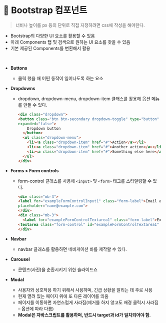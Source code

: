 # 🍔 Bootstrap 컴포넌트

> 너비나 높이를 px 등의 단위로 직접 지정하려면 css에 작성을 해야한다.

- Bootstrap의 다양한 UI 요소를 활용할 수 있음
- 아래 Components 탭 및 검색으로 원하는 UI 요소를 찾을 수 있음
- 기본 제공된 Components를 변환해서 활용

<br>

- **Buttons**

  - 클릭 했을 때 어떤 동작이 일어나도록 하는 요소

- **Dropdowns**

  - dropdown, dropdown-menu, dropdown-item 클래스를 활용해 옵션 메뉴를 만들 수 있다.

    ```html
    <div class="dropdown">
    <button class="btn btn-secondary dropdown-toggle" type="button" data-bs-toggle="dropdown" aria-
    expanded="false">
        Dropdown button
      </button>
      <ul class="dropdown-menu">
        <li><a class="dropdown-item" href="#">Action</a></li>
        <li><a class="dropdown-item" href="#">Another action</a></li> 
        <li><a class="dropdown-item" href="#">Something else here</a></li>
      </ul> 
    </div>
    ```

- **Forms > Form controls**

  - form-control 클래스를 사용해 `<input>` 및 `<form>` 태그를 스타일링할 수 있다.

    ```html
    <div class="mb-3">
    <label for="exampleFormControlInput1" class="form-label">Email address</label> <input type="email" class="form-control" id="exampleFormControlInput1"
    placeholder="name@example.com"> 
    </div>
    <div class="mb-3">
      <label for="exampleFormControlTextarea1" class="form-label">Example textarea</label>
    <textarea class="form-control" id="exampleFormControlTextarea1" rows="3"></textarea> 
    </div>
    ```

- **Navbar**
  - navbar 클래스를 활용하면 네비게이션 바를 제작할 수 있다.
- **Carousel**
  - 콘텐츠(사진)을 순환시키기 위한 슬라이드쇼
- **Modal**
  - 사용자와 상호작용 하기 위해서 사용하며, 긴급 상황을 알리는 데 주로 사용
  - 현재 열려 있는 페이지 위에 또 다른 레이어를 띄움
  - 페이지를 이동하면 자연스럽게 사라짐(제거를 하지 않고도 배경 클릭시 사라짐 – 옵션에 따라 다름)
  - **Modal은 자바스크립트를 활용하며, 반드시 target과 id가 일치되어야 함.**